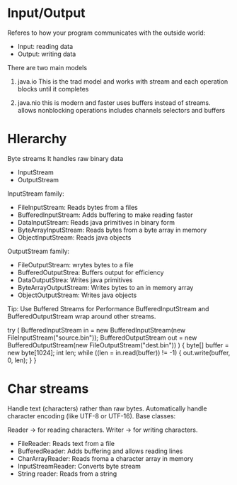 # Input/Output

Referes to how your program communicates with the outside world:
- Input: reading data
- Output: writing data

There are two main models
1. java.io
This is the trad model and works with stream and each operation blocks until it completes

2. java.nio
this is modern and faster uses buffers instead of streams.
allows nonblocking operations
includes channels selectors and buffers

# HIerarchy

Byte streams
It handles raw binary data
- InputStream
- OutputStream

InputStream family:
- FileInputStream: Reads bytes from a files
- BufferedInputStream: Adds buffering to make reading faster
- DataInputStream: Reads java primitives in binary form
- ByteArrayInputStream: Reads bytes from a byte array in memory
- ObjectInputStream: Reads java objects 

OutputStream family:
- FileOutputStream: wrytes bytes to a file
- BufferedOutputStrea: Buffers output for efficiency
- DataOutputStrea: Writes java primitives
- ByteArrayOutputStream: Writes bytes to an in memory array
- ObjectOutputStream: Writes java objects

Tip: Use Buffered Streams for Performance
BufferedInputStream and BufferedOutputStream wrap around other streams.

try (
    BufferedInputStream in = new BufferedInputStream(new FileInputStream("source.bin"));
    BufferedOutputStream out = new BufferedOutputStream(new FileOutputStream("dest.bin"))
) {
    byte[] buffer = new byte[1024];
    int len;
    while ((len = in.read(buffer)) != -1) {
        out.write(buffer, 0, len);
    }
}

# Char streams
Handle text (characters) rather than raw bytes.
Automatically handle character encoding (like UTF-8 or UTF-16).
Base classes:

Reader → for reading characters.
Writer → for writing characters.

- FileReader: Reads text from a file
- BufferedReader: Adds buffering and allows reading lines
- CharArrayReader: Reads froma a character array in memory
- InputStreamReader: Converts byte stream
- String reader: Reads from a string


